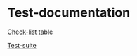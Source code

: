 # Test-documentation

[Check-list table](https://docs.google.com/spreadsheets/d/1Zrc-_PIwFlipA8Wz0A4Mm-zh_dIfUvrZgFJ0ysPOQ7s/edit?usp=sharing)

[Test-suite](https://app.qase.io/project/G8?suite=114)
